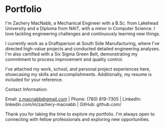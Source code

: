 # Portfolio
I'm Zachery MacNabb, a Mechanical Engineer with a B.Sc. from Lakehead University and a Diploma from NAIT, with a minor in Computer Science. I love tackling engineering challenges and continuously learning new things.

I currently work as a Draftsperson at South Side Manufacturing, where I've directed high-value projects and conducted detailed engineering analyses. I'm also certified with a Six Sigma Green Belt, demonstrating my commitment to process improvement and quality control.

I've attached my work, school, and personal project experiences here, showcasing my skills and accomplishments. Additionally, my resume is included for your reference.

Contact Information:

Email: z.macnabb@gmail.com | Phone: (780) 819-7305 | LinkedIn: linkedin.com/in/zachery-macnabb | GitHub: github.com/

Thank you for taking the time to explore my portfolio. I'm always open to connecting with fellow professionals and exploring new opportunities.

